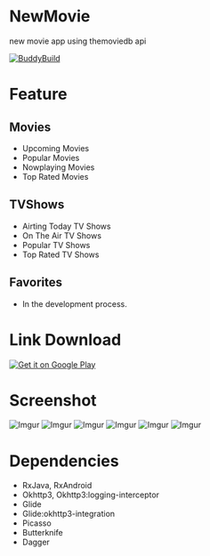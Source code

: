 # NewMovie
new movie app using themoviedb api

[![BuddyBuild](https://dashboard.buddybuild.com/api/statusImage?appID=595637cf01b1b20001bdd103&branch=master&build=latest)](https://dashboard.buddybuild.com/apps/595637cf01b1b20001bdd103/build/latest?branch=master)

# Feature
## Movies
* Upcoming Movies
* Popular Movies 
* Nowplaying Movies
* Top Rated Movies
## TVShows
* Airting Today TV Shows
* On The Air TV Shows
* Popular TV Shows
* Top Rated TV Shows
## Favorites
* In the development process.
# Link Download
<a href='https://play.google.com/store/apps/details?id=com.hanthienduc.newestmovie&pcampaignid=MKT-Other-global-all-co-prtnr-py-PartBadge-Mar2515-1'><img alt='Get it on Google Play' src='https://play.google.com/intl/en_us/badges/images/generic/en_badge_web_generic.png'/></a>

# Screenshot
![Imgur](http://i.imgur.com/7dVGh1e.png)
![Imgur](http://i.imgur.com/3oUBddU.png)
![Imgur](http://i.imgur.com/mVRCA6E.png)
![Imgur](http://i.imgur.com/8Npix0B.png)
![Imgur](http://i.imgur.com/CJjm8T7.png)
![Imgur](http://i.imgur.com/jevD59S.png)

# Dependencies
* RxJava, RxAndroid
* Okhttp3, Okhttp3:logging-interceptor
* Glide
* Glide:okhttp3-integration
* Picasso
* Butterknife
* Dagger
